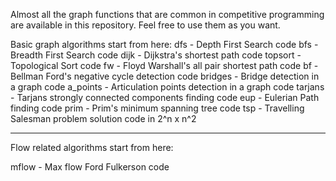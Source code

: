 Almost all the graph functions that are common in competitive programming are available in this repository. Feel free to use them as you want.

Basic graph algorithms start from here:
dfs       -  Depth First Search code
bfs       -  Breadth First Search code
dijk      -  Dijkstra's shortest path code
topsort   -  Topological Sort code
fw        -  Floyd Warshall's all pair shortest path code
bf        -  Bellman Ford's negative cycle detection code
bridges   -  Bridge detection in a graph code
a_points  -  Articulation points detection in a graph code
tarjans   -  Tarjans strongly connected components finding code
eup       -  Eulerian Path finding code
prim      -  Prim's minimum spanning tree code
tsp       -  Travelling Salesman problem solution code in 2^n x n^2

____________________________________________________________________
Flow related algorithms start from here:

mflow     -  Max flow Ford Fulkerson code

